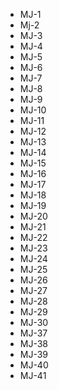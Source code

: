 - MJ-1
- Mj-2
- MJ-3
- MJ-4
- MJ-5
- MJ-6
- MJ-7
- MJ-8
- MJ-9
- MJ-10
- MJ-11
- MJ-12
- MJ-13
- MJ-14
- MJ-15
- MJ-16
- MJ-17
- MJ-18
- MJ-19
- MJ-20
- MJ-21
- MJ-22
- MJ-23
- MJ-24
- MJ-25
- MJ-26
- MJ-27
- MJ-28
- MJ-29
- MJ-30
- MJ-37
- MJ-38
- MJ-39
- MJ-40
- MJ-41
